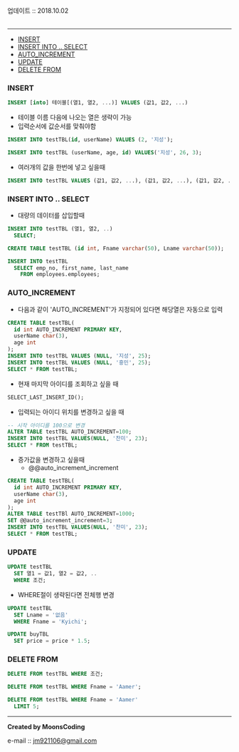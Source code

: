 
<div class="pull-right">  업데이트 :: 2018.10.02 </div><br>

---

<!-- @import "[TOC]" {cmd="toc" depthFrom=1 depthTo=6 orderedList=false} -->
<!-- code_chunk_output -->

* [INSERT](#insert)
* [INSERT INTO .. SELECT](#insert-into-select)
* [AUTO_INCREMENT](#auto_increment)
* [UPDATE](#update)
* [DELETE FROM](#delete-from)

<!-- /code_chunk_output -->

### INSERT

```sql
INSERT [into] 테이블[(열1, 열2, ...)] VALUES (값1, 값2, ...)
```

- 테이블 이름 다음에 나오는 열은 생략이 가능
- 입력순서에 값순서를 맞춰야함

```sql
INSERT INTO testTBL(id, userName) VALUES (2, '지성');

INSERT INTO testTBL (userName, age, id) VALUES('지성', 26, 3);
```

- 여러개의 값을 한번에 넣고 싶을때

```sql
INSERT INTO testTBL VALUES (값1, 값2, ...), (값1, 값2, ...), (값1, 값2, ...);
```

### INSERT INTO .. SELECT

- 대량의 데이터를 삽입할때

```sql
INSERT INTO testTBL (열1, 열2, ..)
  SELECT;
```

```sql
CREATE TABLE testTBL (id int, Fname varchar(50), Lname varchar(50));

INSERT INTO testTBL
  SELECT emp_no, first_name, last_name
    FROM employees.employees;
```

### AUTO_INCREMENT

- 다음과 같이 'AUTO_INCREMENT'가 지정되어 있다면 해당열은 자동으로 입력

```sql
CREATE TABLE testTBL(
  id int AUTO_INCREMENT PRIMARY KEY,
  userName char(3),
  age int
);
INSERT INTO testTBL VALUES (NULL, '지성', 25);
INSERT INTO testTBL VALUES (NULL, '흥민', 25);
SELECT * FROM testTBL;
```

- 현재 마지막 아이디를 조회하고 싶을 때

```sql
SELECT_LAST_INSERT_ID();
```

- 입력되는 아이디 위치를 변경하고 싶을 때

```sql
-- 시작 아이디를 100으로 변경
ALTER TABLE testTBL AUTO_INCREMENT=100;
INSERT INTO testTBL VALUES(NULL, '찬미', 23);
SELECT * FROM testTBL;
```

- 증가값을 변경하고 싶을때
  - @@auto_increment_increment

```sql
CREATE TABLE testTBL(
  id int AUTO_INCREMENT PRIMARY KEY,
  userName char(3),
  age int
);
ALTER TABLE testTBl AUTO_INCREMENT=1000;
SET @@auto_increment_increment=3;
INSERT INTO testTBL VALUES(NULL, '찬미', 23);
SELECT * FROM testTBL;
```

### UPDATE

```sql
UPDATE testTBL
  SET 열1 = 값1, 열2 = 값2, ..
  WHERE 조건;
```

- WHERE절이 생략된다면 전체행 변경

```sql
UPDATE testTBL
  SET Lname = '없음'
  WHERE Fname = 'Kyichi';

UPDATE buyTBL
  SET price = price * 1.5;
```

### DELETE FROM

```sql
DELETE FROM testTBL WHERE 조건;
```

```sql
DELETE FROM testTBL WHERE Fname = 'Aamer';

DELETE FROM testTBL WHERE Fname = 'Aamer'
  LIMIT 5;
```
---

**Created by MoonsCoding**

e-mail :: jm921106@gmail.com
